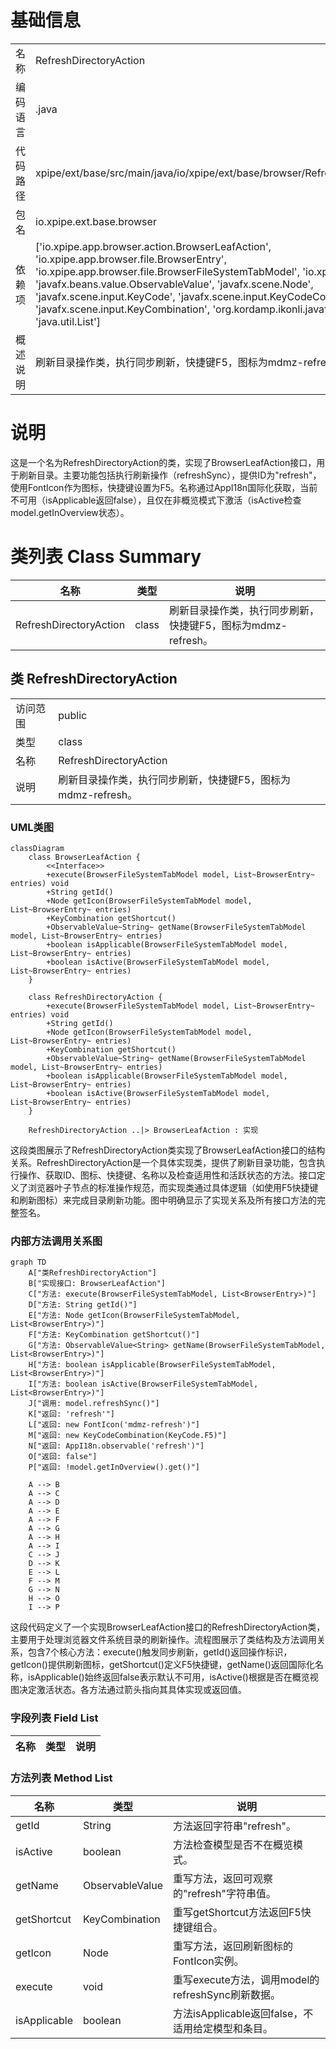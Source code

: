 # 基础信息

|      |      |
|------|------|
| 名称 | RefreshDirectoryAction |
| 编码语言 | .java |
| 代码路径 | xpipe/ext/base/src/main/java/io/xpipe/ext/base/browser/RefreshDirectoryAction.java |
| 包名 | io.xpipe.ext.base.browser |
| 依赖项 | ['io.xpipe.app.browser.action.BrowserLeafAction', 'io.xpipe.app.browser.file.BrowserEntry', 'io.xpipe.app.browser.file.BrowserFileSystemTabModel', 'io.xpipe.app.core.AppI18n', 'javafx.beans.value.ObservableValue', 'javafx.scene.Node', 'javafx.scene.input.KeyCode', 'javafx.scene.input.KeyCodeCombination', 'javafx.scene.input.KeyCombination', 'org.kordamp.ikonli.javafx.FontIcon', 'java.util.List'] |
| 概述说明 | 刷新目录操作类，执行同步刷新，快捷键F5，图标为mdmz-refresh。 |

# 说明

这是一个名为RefreshDirectoryAction的类，实现了BrowserLeafAction接口，用于刷新目录。主要功能包括执行刷新操作（refreshSync），提供ID为"refresh"，使用FontIcon作为图标，快捷键设置为F5。名称通过AppI18n国际化获取，当前不可用（isApplicable返回false），且仅在非概览模式下激活（isActive检查model.getInOverview状态）。

# 类列表 Class Summary

| 名称   | 类型  | 说明 |
|-------|------|-------------|
| RefreshDirectoryAction | class | 刷新目录操作类，执行同步刷新，快捷键F5，图标为mdmz-refresh。 |



## 类 RefreshDirectoryAction

|      |      |
|------|------|
| 访问范围 | public |
| 类型 | class |
| 名称 | RefreshDirectoryAction |
| 说明 | 刷新目录操作类，执行同步刷新，快捷键F5，图标为mdmz-refresh。 |


### UML类图

```mermaid
classDiagram
    class BrowserLeafAction {
        <<Interface>>
        +execute(BrowserFileSystemTabModel model, List~BrowserEntry~ entries) void
        +String getId()
        +Node getIcon(BrowserFileSystemTabModel model, List~BrowserEntry~ entries)
        +KeyCombination getShortcut()
        +ObservableValue~String~ getName(BrowserFileSystemTabModel model, List~BrowserEntry~ entries)
        +boolean isApplicable(BrowserFileSystemTabModel model, List~BrowserEntry~ entries)
        +boolean isActive(BrowserFileSystemTabModel model, List~BrowserEntry~ entries)
    }

    class RefreshDirectoryAction {
        +execute(BrowserFileSystemTabModel model, List~BrowserEntry~ entries) void
        +String getId()
        +Node getIcon(BrowserFileSystemTabModel model, List~BrowserEntry~ entries)
        +KeyCombination getShortcut()
        +ObservableValue~String~ getName(BrowserFileSystemTabModel model, List~BrowserEntry~ entries)
        +boolean isApplicable(BrowserFileSystemTabModel model, List~BrowserEntry~ entries)
        +boolean isActive(BrowserFileSystemTabModel model, List~BrowserEntry~ entries)
    }

    RefreshDirectoryAction ..|> BrowserLeafAction : 实现
```

这段类图展示了RefreshDirectoryAction类实现了BrowserLeafAction接口的结构关系。RefreshDirectoryAction是一个具体实现类，提供了刷新目录功能，包含执行操作、获取ID、图标、快捷键、名称以及检查适用性和活跃状态的方法。接口定义了浏览器叶子节点的标准操作规范，而实现类通过具体逻辑（如使用F5快捷键和刷新图标）来完成目录刷新功能。图中明确显示了实现关系及所有接口方法的完整签名。


### 内部方法调用关系图

```mermaid
graph TD
    A["类RefreshDirectoryAction"]
    B["实现接口: BrowserLeafAction"]
    C["方法: execute(BrowserFileSystemTabModel, List<BrowserEntry>)"]
    D["方法: String getId()"]
    E["方法: Node getIcon(BrowserFileSystemTabModel, List<BrowserEntry>)"]
    F["方法: KeyCombination getShortcut()"]
    G["方法: ObservableValue<String> getName(BrowserFileSystemTabModel, List<BrowserEntry>)"]
    H["方法: boolean isApplicable(BrowserFileSystemTabModel, List<BrowserEntry>)"]
    I["方法: boolean isActive(BrowserFileSystemTabModel, List<BrowserEntry>)"]
    J["调用: model.refreshSync()"]
    K["返回: 'refresh'"]
    L["返回: new FontIcon('mdmz-refresh')"]
    M["返回: new KeyCodeCombination(KeyCode.F5)"]
    N["返回: AppI18n.observable('refresh')"]
    O["返回: false"]
    P["返回: !model.getInOverview().get()"]

    A --> B
    A --> C
    A --> D
    A --> E
    A --> F
    A --> G
    A --> H
    A --> I
    C --> J
    D --> K
    E --> L
    F --> M
    G --> N
    H --> O
    I --> P
```

这段代码定义了一个实现BrowserLeafAction接口的RefreshDirectoryAction类，主要用于处理浏览器文件系统目录的刷新操作。流程图展示了类结构及方法调用关系，包含7个核心方法：execute()触发同步刷新，getId()返回操作标识，getIcon()提供刷新图标，getShortcut()定义F5快捷键，getName()返回国际化名称，isApplicable()始终返回false表示默认不可用，isActive()根据是否在概览视图决定激活状态。各方法通过箭头指向其具体实现或返回值。

### 字段列表 Field List

| 名称  | 类型  | 说明 |
|-------|-------|------|

### 方法列表 Method List

| 名称  | 类型  | 说明 |
|-------|-------|------|
| getId | String | 方法返回字符串"refresh"。 |
| isActive | boolean | 方法检查模型是否不在概览模式。 |
| getName | ObservableValue<String> | 重写方法，返回可观察的"refresh"字符串值。 |
| getShortcut | KeyCombination | 重写getShortcut方法返回F5快捷键组合。 |
| getIcon | Node | 重写方法，返回刷新图标的FontIcon实例。 |
| execute | void | 重写execute方法，调用model的refreshSync刷新数据。 |
| isApplicable | boolean | 方法isApplicable返回false，不适用给定模型和条目。 |




